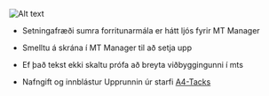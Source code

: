 ![Alt text](https://img.shields.io/badge/MT管理器-语法高亮文件-gold)
  
- Setningafræði sumra forritunarmála er hátt ljós fyrir MT Manager
  
- Smelltu á skrána í MT Manager til að setja upp
  
- Ef það tekst ekki skaltu prófa að breyta viðbyggingunni í mts
  
- Nafngift og innblástur Upprunnin úr starfi [A4-Tacks](https://github.com/A4-Tacks/Rust-SyntaxHighLight-For-MT-Manager)